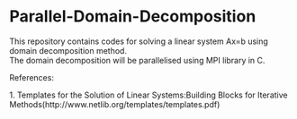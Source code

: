 # Parallel-Domain-Decomposition</br>

This repository contains codes for solving a linear system Ax=b using domain decomposition method.</br>
The domain decomposition will be parallelised using MPI library in C.</br>

References:</br>
</li>1. Templates for the Solution of Linear Systems:Building Blocks for Iterative Methods(http://www.netlib.org/templates/templates.pdf)
